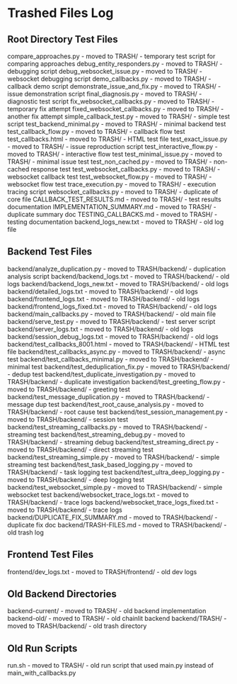 # Trashed Files Log

## Root Directory Test Files
compare_approaches.py - moved to TRASH/ - temporary test script for comparing approaches
debug_entity_responders.py - moved to TRASH/ - debugging script
debug_websocket_issue.py - moved to TRASH/ - websocket debugging script
demo_callbacks.py - moved to TRASH/ - callback demo script
demonstrate_issue_and_fix.py - moved to TRASH/ - issue demonstration script
final_diagnosis.py - moved to TRASH/ - diagnostic test script
fix_websocket_callbacks.py - moved to TRASH/ - temporary fix attempt
fixed_websocket_callbacks.py - moved to TRASH/ - another fix attempt
simple_callback_test.py - moved to TRASH/ - simple test script
test_backend_minimal.py - moved to TRASH/ - minimal backend test
test_callback_flow.py - moved to TRASH/ - callback flow test
test_callbacks.html - moved to TRASH/ - HTML test file
test_exact_issue.py - moved to TRASH/ - issue reproduction script
test_interactive_flow.py - moved to TRASH/ - interactive flow test
test_minimal_issue.py - moved to TRASH/ - minimal issue test
test_non_cached.py - moved to TRASH/ - non-cached response test
test_websocket_callbacks.py - moved to TRASH/ - websocket callback test
test_websocket_flow.py - moved to TRASH/ - websocket flow test
trace_execution.py - moved to TRASH/ - execution tracing script
websocket_callbacks.py - moved to TRASH/ - duplicate of core file
CALLBACK_TEST_RESULTS.md - moved to TRASH/ - test results documentation
IMPLEMENTATION_SUMMARY.md - moved to TRASH/ - duplicate summary doc
TESTING_CALLBACKS.md - moved to TRASH/ - testing documentation
backend_logs_new.txt - moved to TRASH/ - old log file

## Backend Test Files
backend/analyze_duplication.py - moved to TRASH/backend/ - duplication analysis script
backend/backend_logs.txt - moved to TRASH/backend/ - old logs
backend/backend_logs_new.txt - moved to TRASH/backend/ - old logs
backend/detailed_logs.txt - moved to TRASH/backend/ - old logs
backend/frontend_logs.txt - moved to TRASH/backend/ - old logs
backend/frontend_logs_fixed.txt - moved to TRASH/backend/ - old logs
backend/main_callbacks.py - moved to TRASH/backend/ - old main file
backend/serve_test.py - moved to TRASH/backend/ - test server script
backend/server_logs.txt - moved to TRASH/backend/ - old logs
backend/session_debug_logs.txt - moved to TRASH/backend/ - old logs
backend/test_callbacks_8001.html - moved to TRASH/backend/ - HTML test file
backend/test_callbacks_async.py - moved to TRASH/backend/ - async test
backend/test_callbacks_minimal.py - moved to TRASH/backend/ - minimal test
backend/test_deduplication_fix.py - moved to TRASH/backend/ - dedup test
backend/test_duplicate_investigation.py - moved to TRASH/backend/ - duplicate investigation
backend/test_greeting_flow.py - moved to TRASH/backend/ - greeting test
backend/test_message_duplication.py - moved to TRASH/backend/ - message dup test
backend/test_root_cause_analysis.py - moved to TRASH/backend/ - root cause test
backend/test_session_management.py - moved to TRASH/backend/ - session test
backend/test_streaming_callbacks.py - moved to TRASH/backend/ - streaming test
backend/test_streaming_debug.py - moved to TRASH/backend/ - streaming debug
backend/test_streaming_direct.py - moved to TRASH/backend/ - direct streaming test
backend/test_streaming_simple.py - moved to TRASH/backend/ - simple streaming test
backend/test_task_based_logging.py - moved to TRASH/backend/ - task logging test
backend/test_ultra_deep_logging.py - moved to TRASH/backend/ - deep logging test
backend/test_websocket_simple.py - moved to TRASH/backend/ - simple websocket test
backend/websocket_trace_logs.txt - moved to TRASH/backend/ - trace logs
backend/websocket_trace_logs_fixed.txt - moved to TRASH/backend/ - trace logs
backend/DUPLICATE_FIX_SUMMARY.md - moved to TRASH/backend/ - duplicate fix doc
backend/TRASH-FILES.md - moved to TRASH/backend/ - old trash log

## Frontend Test Files
frontend/dev_logs.txt - moved to TRASH/frontend/ - old dev logs

## Old Backend Directories
backend-current/ - moved to TRASH/ - old backend implementation
backend-old/ - moved to TRASH/ - old chainlit backend
backend/TRASH/ - moved to TRASH/backend/ - old trash directory

## Old Run Scripts
run.sh - moved to TRASH/ - old run script that used main.py instead of main_with_callbacks.py